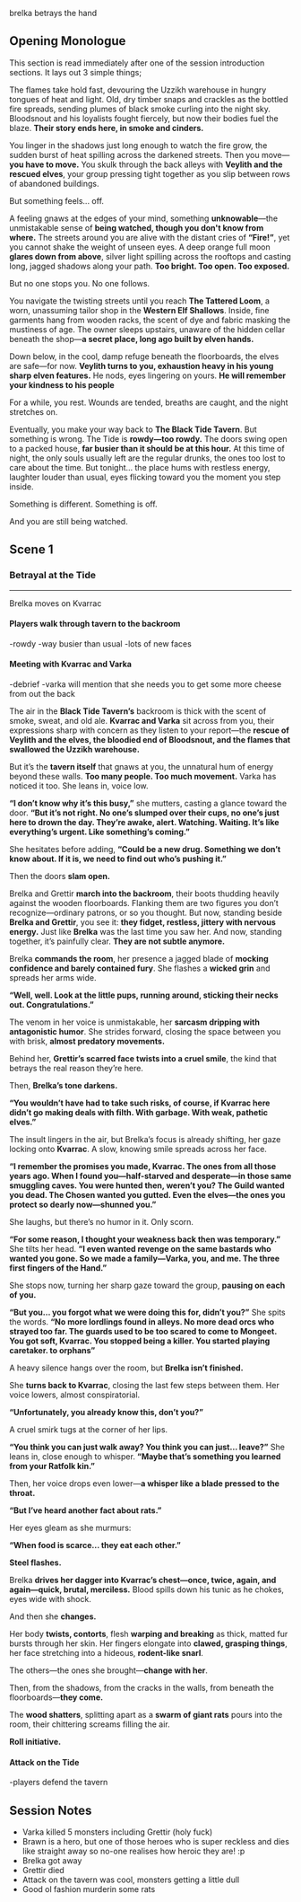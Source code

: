 brelka betrays the hand

## Opening Monologue
This section is read immediately after one of the session introduction sections. It lays out 3 simple things;

The flames take hold fast, devouring the Uzzikh warehouse in hungry tongues of heat and light. Old, dry timber snaps and crackles as the bottled fire spreads, sending plumes of black smoke curling into the night sky. Bloodsnout and his loyalists fought fiercely, but now their bodies fuel the blaze. **Their story ends here, in smoke and cinders.**

You linger in the shadows just long enough to watch the fire grow, the sudden burst of heat spilling across the darkened streets. Then you move—**you have to move.** You skulk through the back alleys with **Veylith and the rescued elves**, your group pressing tight together as you slip between rows of abandoned buildings.

But something feels... off.

A feeling gnaws at the edges of your mind, something **unknowable**—the unmistakable sense of **being watched, though you don't know from where.** The streets around you are alive with the distant cries of **“Fire!”**, yet you cannot shake the weight of unseen eyes. A deep orange full moon **glares down from above**, silver light spilling across the rooftops and casting long, jagged shadows along your path. **Too bright. Too open. Too exposed.**

But no one stops you. No one follows.

You navigate the twisting streets until you reach **The Tattered Loom**, a worn, unassuming tailor shop in the **Western Elf Shallows**. Inside, fine garments hang from wooden racks, the scent of dye and fabric masking the mustiness of age. The owner sleeps upstairs, unaware of the hidden cellar beneath the shop—**a secret place, long ago built by elven hands.**

Down below, in the cool, damp refuge beneath the floorboards, the elves are safe—for now. **Veylith turns to you, exhaustion heavy in his young sharp elven features.** He nods, eyes lingering on yours. **He will remember your kindness to his people**

For a while, you rest. Wounds are tended, breaths are caught, and the night stretches on.

Eventually, you make your way back to **The Black Tide Tavern**. But something is wrong. The Tide is **rowdy—too rowdy.** The doors swing open to a packed house, **far busier than it should be at this hour.** At this time of night, the only souls usually left are the regular drunks, the ones too lost to care about the time. But tonight… the place hums with restless energy, laughter louder than usual, eyes flicking toward you the moment you step inside.

Something is different. Something is off.

And you are still being watched.
## Scene 1
### Betrayal at the Tide
---
Brelka moves on Kvarrac
#### Players walk through tavern to the backroom
-rowdy
-way busier than usual
-lots of new faces

#### Meeting with Kvarrac and Varka
-debrief
-varka will mention that she needs you to get some more cheese from out the back

The air in the **Black Tide Tavern’s** backroom is thick with the scent of smoke, sweat, and old ale. **Kvarrac and Varka** sit across from you, their expressions sharp with concern as they listen to your report—the **rescue of Veylith and the elves, the bloodied end of Bloodsnout, and the flames that swallowed the Uzzikh warehouse.**

But it’s the **tavern itself** that gnaws at you, the unnatural hum of energy beyond these walls. **Too many people. Too much movement.** Varka has noticed it too. She leans in, voice low.

**“I don’t know why it’s this busy,”** she mutters, casting a glance toward the door. **“But it’s not right. No one’s slumped over their cups, no one’s just here to drown the day. They’re awake, alert. Watching. Waiting. It’s like everything’s urgent. Like something’s coming.”**

She hesitates before adding, **“Could be a new drug. Something we don’t know about. If it is, we need to find out who’s pushing it.”**

Then the doors **slam open.**

Brelka and Grettir **march into the backroom**, their boots thudding heavily against the wooden floorboards. Flanking them are two figures you don’t recognize—ordinary patrons, or so you thought. But now, standing beside **Brelka and Grettir**, you see it: **they fidget, restless, jittery with nervous energy.** Just like **Brelka** was the last time you saw her. And now, standing together, it’s painfully clear. **They are not subtle anymore.**

Brelka **commands the room**, her presence a jagged blade of **mocking confidence and barely contained fury**. She flashes a **wicked grin** and spreads her arms wide.

**“Well, well. Look at the little pups, running around, sticking their necks out. Congratulations.”**

The venom in her voice is unmistakable, her **sarcasm dripping with antagonistic humor**. She strides forward, closing the space between you with brisk, **almost predatory movements.**

Behind her, **Grettir’s scarred face twists into a cruel smile**, the kind that betrays the real reason they’re here.

Then, **Brelka’s tone darkens.**

**“You wouldn’t have had to take such risks, of course, if Kvarrac here didn’t go making deals with filth. With garbage. With weak, pathetic elves.”**

The insult lingers in the air, but Brelka’s focus is already shifting, her gaze locking onto **Kvarrac**. A slow, knowing smile spreads across her face.

**“I remember the promises you made, Kvarrac. The ones from all those years ago. When I found you—half-starved and desperate—in those same smuggling caves. You were hunted then, weren’t you? The Guild wanted you dead. The Chosen wanted you gutted. Even the elves—the ones you protect so dearly now—shunned you.”**

She laughs, but there’s no humor in it. Only scorn.

**“For some reason, I thought your weakness back then was temporary.”** She tilts her head. **“I even wanted revenge on the same bastards who wanted you gone. So we made a family—Varka, you, and me. The three first fingers of the Hand.”**

She stops now, turning her sharp gaze toward the group, **pausing on each of you.**

**“But you… you forgot what we were doing this for, didn’t you?”** She spits the words. **“No more lordlings found in alleys. No more dead orcs who strayed too far. The guards used to be too scared to come to Mongeet. You got soft, Kvarrac. You stopped being a killer. You started playing caretaker. to orphans”**

A heavy silence hangs over the room, but **Brelka isn’t finished.**

She **turns back to Kvarrac**, closing the last few steps between them. Her voice lowers, almost conspiratorial.

**“Unfortunately, you already know this, don’t you?”**

A cruel smirk tugs at the corner of her lips.

**“You think you can just walk away? You think you can just… leave?”** She leans in, close enough to whisper. **“Maybe that’s something you learned from your Ratfolk kin.”**

Then, her voice drops even lower—**a whisper like a blade pressed to the throat.**

**“But I’ve heard another fact about rats.”**

Her eyes gleam as she murmurs:

**“When food is scarce… they eat each other.”**

**Steel flashes.**

Brelka **drives her dagger into Kvarrac’s chest—once, twice, again, and again—quick, brutal, merciless.** Blood spills down his tunic as he chokes, eyes wide with shock.

And then she **changes.**

Her body **twists, contorts**, flesh **warping and breaking** as thick, matted fur bursts through her skin. Her fingers elongate into **clawed, grasping things**, her face stretching into a hideous, **rodent-like snarl**.

The others—the ones she brought—**change with her**.

Then, from the shadows, from the cracks in the walls, from beneath the floorboards—**they come.**

The **wood shatters**, splitting apart as a **swarm of giant rats** pours into the room, their chittering screams filling the air.

**Roll initiative.**

#### Attack on the Tide
-players defend the tavern

## Session Notes

- Varka killed 5 monsters including Grettir (holy fuck)  
- Brawn is a hero, but one of those heroes who is super reckless and dies like straight away so no-one realises how heroic they are! :p  
- Brelka got away  
- Grettir died  
- Attack on the tavern was cool, monsters getting a little dull   
- Good ol fashion murderin some rats  

